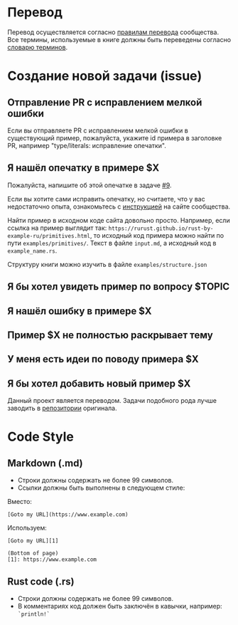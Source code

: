 # Перевод

Перевод осуществляется согласно [правилам перевода][rules] сообщества.
Все термины, используемые в книге должны быть
переведены согласно [словарю терминов][dictionary].

# Создание новой задачи (issue)

## Отправление PR с исправлением мелкой ошибки

Если вы отправляете PR с исправлением мелкой ошибки в существующий пример, пожалуйста,
укажите id примера в заголовке PR, например "type/literals: исправление опечатки".

## Я нашёл опечатку в примере $X

Пожалуйста, напишите об этой опечатке в задаче [#9][typo-issue].

Если вы хотите сами исправить опечатку, но считаете, что у вас недостаточно опыта,
ознакомьтесь с [инструкцией][first-pr] на сайте сообщества.

Найти пример в исходном коде сайта довольно просто. Например,
если ссылка на пример выглядит так: `https://rurust.github.io/rust-by-example-ru/primitives.html`, то исходный код примера можно найти по пути `examples/primitives/`. Текст в файле `input.md`, а исходный код в `example_name.rs`.

Структуру книги можно изучить в файле `examples/structure.json`

## Я бы хотел увидеть пример по вопросу $TOPIC
## Я нашёл ошибку в примере $X
## Пример $X не полностью раскрывает тему
## У меня есть идеи по поводу примера $X
## Я бы хотел добавить новый пример $X

Данный проект является переводом. Задачи подобного рода лучше заводить в [репозитории][original-repo] оригинала.

# Code Style

## Markdown (.md)

* Строки должны содержать не более 99 символов.
* Ссылки должны быть выполнены в следующем стиле:

Вместо:

    [Goto my URL](https://www.example.com)

Используем:

    [Goto my URL][1]

    (Bottom of page)
    [1]: https://www.example.com

## Rust code (.rs)

* Строки должны содержать не более 99 символов.
* В комментариях код должен быть заключён в кавычки, например: ``` `println!` ```

[issues-all]: https://github.com/rust-lang/rust-by-example/issues/
[issues-open]: https://github.com/rust-lang/rust-by-example/issues?labels=&page=1&state=open
[readme]: README.md
[rules]: https://github.com/ruRust/rust_book_ru/wiki/%D0%9F%D1%80%D0%B0%D0%B2%D0%B8%D0%BB%D0%B0
[dictionary]: https://rustycrate.ru/dictionary.html
[first-pr]: https://rustycrate.ru/%D1%80%D1%83%D0%BA%D0%BE%D0%B2%D0%BE%D0%B4%D1%81%D1%82%D0%B2%D0%B0/2016/03/07/contributing.html
[original-repo]: https://github.com/rust-lang/rust-by-example
[typo-issue]: https://github.com/ruRust/rust-by-example-ru/issues/9
